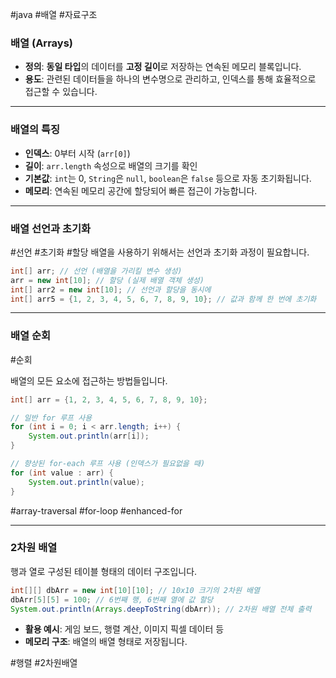 #java #배열 #자료구조

### **배열 (Arrays)**

- **정의**: **동일 타입**의 데이터를 **고정 길이**로 저장하는 연속된 메모리 블록입니다.
- **용도**: 관련된 데이터들을 하나의 변수명으로 관리하고, 인덱스를 통해 효율적으로 접근할 수 있습니다.

---

### **배열의 특징**

- **인덱스**: 0부터 시작 (`arr[0]`)
- **길이**: `arr.length` 속성으로 배열의 크기를 확인
- **기본값**: `int`는 0, `String`은 `null`, `boolean`은 `false` 등으로 자동 초기화됩니다.
- **메모리**: 연속된 메모리 공간에 할당되어 빠른 접근이 가능합니다.

---

### **배열 선언과 초기화**

#선언 #초기화 #할당
배열을 사용하기 위해서는 선언과 초기화 과정이 필요합니다.

```java
int[] arr; // 선언 (배열을 가리킬 변수 생성)
arr = new int[10]; // 할당 (실제 배열 객체 생성)
int[] arr2 = new int[10]; // 선언과 할당을 동시에
int[] arr5 = {1, 2, 3, 4, 5, 6, 7, 8, 9, 10}; // 값과 함께 한 번에 초기화
```

---

### **배열 순회**

#순회

배열의 모든 요소에 접근하는 방법들입니다.

```java
int[] arr = {1, 2, 3, 4, 5, 6, 7, 8, 9, 10};

// 일반 for 루프 사용
for (int i = 0; i < arr.length; i++) {
    System.out.println(arr[i]);
}

// 향상된 for-each 루프 사용 (인덱스가 필요없을 때)
for (int value : arr) {
    System.out.println(value);
}
```

#array-traversal #for-loop #enhanced-for

---

### **2차원 배열**

행과 열로 구성된 테이블 형태의 데이터 구조입니다.

```java
int[][] dbArr = new int[10][10]; // 10x10 크기의 2차원 배열
dbArr[5][5] = 100; // 6번째 행, 6번째 열에 값 할당
System.out.println(Arrays.deepToString(dbArr)); // 2차원 배열 전체 출력
```

- **활용 예시**: 게임 보드, 행렬 계산, 이미지 픽셀 데이터 등
- **메모리 구조**: 배열의 배열 형태로 저장됩니다.

#행렬 #2차원배열
